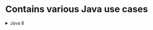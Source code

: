 # Contains various Java use cases

<details>
    <summary>Java 8</summary>
    <details>
        <summary>Optional class in Java</summary>
        - Creating instance
            - of()
            - ofNullable()
            - empty()
        - Accessing Values
            - get()
            - orElse()
            - orElseGet()
            - orElseThrow
    </details>
</details>
        